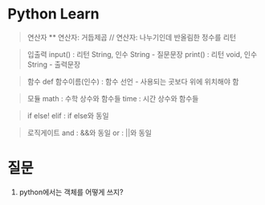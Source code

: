 # Python Learn

> 연산자
** 연산자: 거듭제곱
// 연산자: 나누기인데 반올림한 정수를 리턴

> 입출력
input()  : 리턴 String, 인수 String - 질문문장
print()  : 리턴 void, 인수 String - 출력문장

> 함수
def 함수이름(인수) : 함수 선언 - 사용되는 곳보다 위에 위치해야 함

> 모듈
math     : 수학 상수와 함수들
time     : 시간 상수와 함수들

> if else!
elif     : if else와 동일

> 로직게이트
and      : &&와 동일
or       : ||와 동일

# 질문
1. python에서는 객체를 어떻게 쓰지?
> 
